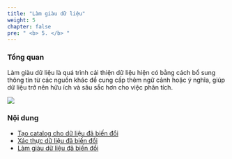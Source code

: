 ```yaml
---
title: "Làm giàu dữ liệu"
weight: 5
chapter: false
pre: " <b> 5. </b> "
---
```


### Tổng quan
Làm giàu dữ liệu là quá trình cải thiện dữ liệu hiện có bằng cách bổ sung thông tin từ các nguồn khác để cung cấp thêm ngữ cảnh hoặc ý nghĩa, giúp dữ liệu trở nên hữu ích và sâu sắc hơn cho việc phân tích.

![](/images/5.enriching/0.png)

### Nội dung
- [Tạo catalog cho dữ liệu đã biến đổi](5.1_catalog_Transform_Data/)
- [Xác thực dữ liệu đã biến đổi](5.2_validate_Transform_Data/)
- [Làm giàu dữ liệu đã biến đổi](5.3_enrich_Transform_Data/)
